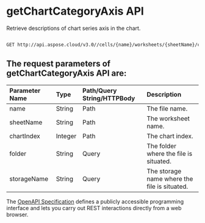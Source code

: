 # **getChartCategoryAxis API**

Retrieve descriptions of chart series axis in the chart. 

```bash

GET http://api.aspose.cloud/v3.0//cells/{name}/worksheets/{sheetName}/charts/{chartIndex}/categoryaxis

```

## The request parameters of **getChartCategoryAxis** API are: 

| Parameter Name | Type | Path/Query String/HTTPBody | Description | 
| :- | :- | :- |:- | 
|name|String|Path|The file name.|
|sheetName|String|Path|The worksheet name.|
|chartIndex|Integer|Path|The chart index.|
|folder|String|Query|The folder where the file is situated.|
|storageName|String|Query|The storage name where the file is situated.|


The [OpenAPI Specification](https://reference.aspose.cloud/cells/#/ChartsController/GetChartCategoryAxis) defines a publicly accessible programming interface and lets you carry out REST interactions directly from a web browser.
